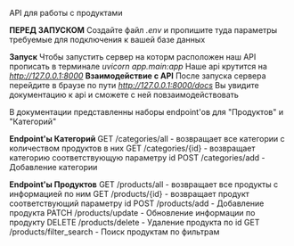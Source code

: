 API для работы с продуктами


**ПЕРЕД ЗАПУСКОМ**
Создайте файл _.env_ и пропишите туда параметры требуемые для подключения к вашей базе данных

**Запуск**
Чтобы запустить сервер на которм расположен наш API прописать в терминале _uvicorn app.main:app_
Наше api крутится на _http://127.0.0.1:8000_
**Взаимодействие с API**
После запуска сервера перейдите в браузе по пути _http://127.0.0.1:8000/docs_
Вы увидите документацию к api и сможете с ней повзаимодействовать

В документации представленны наборы endpoint'ов для "Продуктов" и "Категорий"

**Endpoint'ы Категорий**
GET /categories/all - возвращает все категории с количеством продуктов в них
GET /categories/{id} - возвращает категорию соответствующую параметру id
POST /categories/add - Добавление категории

**Endpoint'ы Продуктов**
GET /products/all - возвращает все продукты с информацией по ним
GET /products/{id} - возвращает продукт соответствующий параметру id
POST /products/add - Добавление продукта
PATCH /products/update - Обновление информации по продукту
DELETE /products/delete - Удаление продукта по id
GET /products/filter_search - Поиск продуктам по фильтрам

